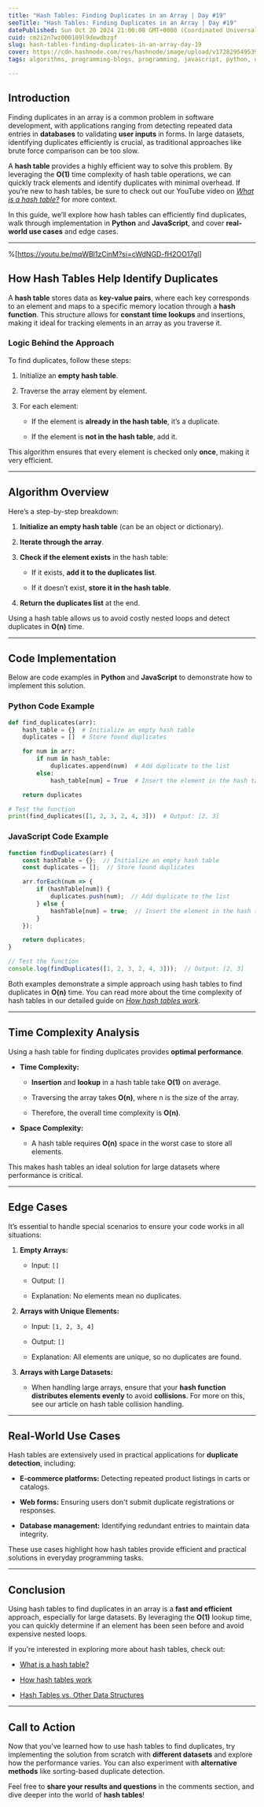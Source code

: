 ```yaml
---
title: "Hash Tables: Finding Duplicates in an Array | Day #19"
seoTitle: "Hash Tables: Finding Duplicates in an Array | Day #19"
datePublished: Sun Oct 20 2024 21:00:08 GMT+0000 (Coordinated Universal Time)
cuid: cm2i2n7wz000109l9dewdbzgf
slug: hash-tables-finding-duplicates-in-an-array-day-19
cover: https://cdn.hashnode.com/res/hashnode/image/upload/v1728295495399/6e20ea3c-88f8-41a8-afa8-56feacb6223c.png
tags: algorithms, programming-blogs, programming, javascript, python, data-structures, beginner, coding, devops, beginners, software-engineering, programming-languages, codenewbies, data-structure-and-algorithms, wemakedevs

---
```


## **Introduction**

Finding duplicates in an array is a common problem in software development, with applications ranging from detecting repeated data entries in **databases** to validating **user inputs** in forms. In large datasets, identifying duplicates efficiently is crucial, as traditional approaches like brute force comparison can be too slow.

A **hash table** provides a highly efficient way to solve this problem. By leveraging the **O(1)** time complexity of hash table operations, we can quickly track elements and identify duplicates with minimal overhead. If you’re new to hash tables, be sure to check out our YouTube video on [*What is a hash table?*](https://youtu.be/t77ZBjxDPcg?si=5jk1mmyCHmc1FXj3) for more context.

In this guide, we’ll explore how hash tables can efficiently find duplicates, walk through implementation in **Python** and **JavaScript**, and cover **real-world use cases** and edge cases.

---

%[https://youtu.be/mqWBl1zCinM?si=cWdNGD-fH2OO17gl] 

## **How Hash Tables Help Identify Duplicates**

A **hash table** stores data as **key-value pairs**, where each key corresponds to an element and maps to a specific memory location through a **hash function**. This structure allows for **constant time lookups** and insertions, making it ideal for tracking elements in an array as you traverse it.

### **Logic Behind the Approach**

To find duplicates, follow these steps:

1. Initialize an **empty hash table**.
    
2. Traverse the array element by element.
    
3. For each element:
    
    * If the element is **already in the hash table**, it’s a duplicate.
        
    * If the element is **not in the hash table**, add it.
        

This algorithm ensures that every element is checked only **once**, making it very efficient.

---

## **Algorithm Overview**

Here’s a step-by-step breakdown:

1. **Initialize an empty hash table** (can be an object or dictionary).
    
2. **Iterate through the array**.
    
3. **Check if the element exists** in the hash table:
    
    * If it exists, **add it to the duplicates list**.
        
    * If it doesn’t exist, **store it in the hash table**.
        
4. **Return the duplicates list** at the end.
    

Using a hash table allows us to avoid costly nested loops and detect duplicates in **O(n)** time.

---

## **Code Implementation**

Below are code examples in **Python** and **JavaScript** to demonstrate how to implement this solution.

### **Python Code Example**

```python
def find_duplicates(arr):
    hash_table = {}  # Initialize an empty hash table
    duplicates = []  # Store found duplicates

    for num in arr:
        if num in hash_table:
            duplicates.append(num)  # Add duplicate to the list
        else:
            hash_table[num] = True  # Insert the element in the hash table

    return duplicates

# Test the function
print(find_duplicates([1, 2, 3, 2, 4, 3]))  # Output: [2, 3]
```

### **JavaScript Code Example**

```javascript
function findDuplicates(arr) {
    const hashTable = {};  // Initialize an empty hash table
    const duplicates = [];  // Store found duplicates

    arr.forEach(num => {
        if (hashTable[num]) {
            duplicates.push(num);  // Add duplicate to the list
        } else {
            hashTable[num] = true;  // Insert the element in the hash table
        }
    });

    return duplicates;
}

// Test the function
console.log(findDuplicates([1, 2, 3, 2, 4, 3]));  // Output: [2, 3]
```

Both examples demonstrate a simple approach using hash tables to find duplicates in **O(n)** time. You can read more about the time complexity of hash tables in our detailed guide on [*How hash tables work*](https://hojaleaks.com/introduction-to-hash-tables-a-beginner-friendly-guide-day-18#heading-how-hash-tables-work).

---

## **Time Complexity Analysis**

Using a hash table for finding duplicates provides **optimal performance**.

* **Time Complexity:**
    
    * **Insertion** and **lookup** in a hash table take **O(1)** on average.
        
    * Traversing the array takes **O(n)**, where n is the size of the array.
        
    * Therefore, the overall time complexity is **O(n)**.
        
* **Space Complexity:**
    
    * A hash table requires **O(n)** space in the worst case to store all elements.
        

This makes hash tables an ideal solution for large datasets where performance is critical.

---

## **Edge Cases**

It’s essential to handle special scenarios to ensure your code works in all situations:

1. **Empty Arrays:**
    
    * Input: `[]`
        
    * Output: `[]`
        
    * Explanation: No elements mean no duplicates.
        
2. **Arrays with Unique Elements:**
    
    * Input: `[1, 2, 3, 4]`
        
    * Output: `[]`
        
    * Explanation: All elements are unique, so no duplicates are found.
        
3. **Arrays with Large Datasets:**
    
    * When handling large arrays, ensure that your **hash function distributes elements evenly** to avoid **collisions**. For more on this, see our article on hash table collision handling.
        

---

## **Real-World Use Cases**

Hash tables are extensively used in practical applications for **duplicate detection**, including:

* **E-commerce platforms:** Detecting repeated product listings in carts or catalogs.
    
* **Web forms:** Ensuring users don't submit duplicate registrations or responses.
    
* **Database management:** Identifying redundant entries to maintain data integrity.
    

These use cases highlight how hash tables provide efficient and practical solutions in everyday programming tasks.

---

## **Conclusion**

Using hash tables to find duplicates in an array is a **fast and efficient** approach, especially for large datasets. By leveraging the **O(1)** lookup time, you can quickly determine if an element has been seen before and avoid expensive nested loops.

If you’re interested in exploring more about hash tables, check out:

* [What is a hash table?](https://hojaleaks.com/introduction-to-hash-tables-a-beginner-friendly-guide-day-18)
    
* [How hash tables work](https://hojaleaks.com/introduction-to-hash-tables-a-beginner-friendly-guide-day-18#heading-how-hash-tables-work)
    
* [Hash Tables vs. Other Data Structures](https://hojaleaks.com/introduction-to-hash-tables-a-beginner-friendly-guide-day-18#heading-hash-tables-vs-other-data-structures)
    

---

## **Call to Action**

Now that you’ve learned how to use hash tables to find duplicates, try implementing the solution from scratch with **different datasets** and explore how the performance varies. You can also experiment with **alternative methods** like sorting-based duplicate detection.

Feel free to **share your results and questions** in the comments section, and dive deeper into the world of **hash tables**!